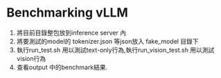 # Benchmarking vLLM


1. 將目前目錄整包放到inference server 內
2. 將要測試的model的 tokenizer.json 等json放入 fake_model 目錄下
3. 執行run_test.sh 用以測試text-only行為,執行run_vision_test.sh 用以測試vision行為
4. 查看output 中的benchmark結果. 
